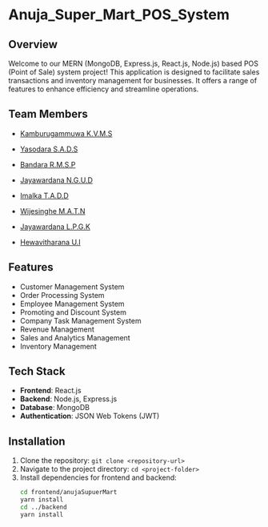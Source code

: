 # Anuja_Super_Mart_POS_System

## Overview
Welcome to our MERN (MongoDB, Express.js, React.js, Node.js) based POS (Point of Sale) system project! This application is designed to facilitate sales transactions and inventory management for businesses. It offers a range of features to enhance efficiency and streamline operations.

## Team Members
- [Kamburugammuwa K.V.M.S](https://github.com/manujayak-hub)

- [Yasodara S.A.D.S](https://github.com/Shehanii)

- [Bandara R.M.S.P](https://github.com/sahanpramuditha22)
- [Jayawardana N.G.U.D](https://github.com/UdariDevindi)
- [Imalka T.A.D.D](https://github.com/XdulanX)
- [Wijesinghe M.A.T.N](https://github.com/Nethranjalee)
- [Jayawardana L.P.G.K](https://github.com/KavinJ3344)
- [Hewavitharana U.I](https://github.com/InduwariHW)

## Features
- Customer Management System
- Order Processing System 
- Employee Management System
- Promoting and Discount System
- Company Task Management System
- Revenue Management
- Sales and Analytics Management 
- Inventory Management 


## Tech Stack
- **Frontend**: React.js
- **Backend**: Node.js, Express.js
- **Database**: MongoDB
- **Authentication**: JSON Web Tokens (JWT)


## Installation
1. Clone the repository: `git clone <repository-url>`
2. Navigate to the project directory: `cd <project-folder>`
3. Install dependencies for frontend and backend:
   ```bash
   cd frontend/anujaSupuerMart
   yarn install
   cd ../backend
   yarn install



